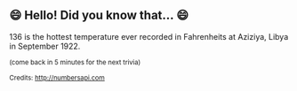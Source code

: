 ## :smile: Hello! Did you know that... :smile:
136 is the hottest temperature ever recorded in Fahrenheits at Aziziya, Libya in September 1922.

<sup>(come back in 5 minutes for the next trivia)</sup>


<sup>Credits: http://numbersapi.com</sup>
